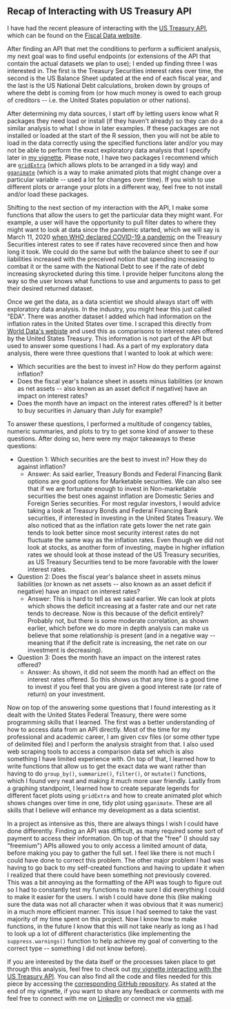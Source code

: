 ## Recap of Interacting with US Treasury API

I have had the recent pleasure of interacting with the [US Treasury API](https://fiscaldata.treasury.gov/api-documentation/), which can be found on the [Fiscal Data website](https://fiscaldata.treasury.gov/). 

After finding an API that met the conditions to perform a sufficient analysis, my next goal was to find useful endpoints (or extensions of the API that contain the actual datasets we plan to use); I ended up finding three I was interested in. The first is the Treasury Securities interest rates over time, the second is the US Balance Sheet updated at the end of each fiscal year, and the last is the US National Debt calculations, broken down by groups of where the debt is coming from (or how much money is owed to each group of creditors -- i.e. the United States population or other nations). 

After determining my data sources, I start off by letting users know what R packages they need load or install (if they haven't already) so they can do a similar analysis to what I show in later examples. If these packages are not installed or loaded at the start of the R session, then you will not be able to load in the data correctly using the specified functions later and/or you may not be able to perform the exact exploratory data analysis that I specify later in [my vignette](https://ericwarren9.github.io/ST-558-Project-2/). Please note, I have two packages I recommend which are [`gridExtra`](https://cran.r-project.org/web/packages/gridExtra/gridExtra.pdf) (which allows plots to be arranged in a tidy way) and [`gganimate`](https://gganimate.com/) (which is a way to make animated plots that might change over a particular variable -- used a lot for changes over time). If you wish to use different plots or arrange your plots in a different way, feel free to not install and/or load these packages. 

Shifting to the next section of my interaction with the API, I make some functions that allow the users to get the particular data they might want. For example, a user will have the opportunity to pull filter dates to where they might want to look at data since the pandemic started, which we will say is March 11, 2020 [when WHO declared COVID-19 a pandemic](https://www.nm.org/healthbeat/medical-advances/new-therapies-and-drug-trials/covid-19-pandemic-timeline#:~:text=Though%20initially%20discovered%20in%20Wuhan,nation%20of%20the%20outbreak%20abroad.) on the Treasury Securities interest rates to see if rates have recovered since then and how long it took. We could do the same but with the balance sheet to see if our liabilities increased with the preceived notion that spending increasing to combat it or the same with the National Debt to see if the rate of debt increasing skyrocketed during this time. I provide helper funcitons along the way so the user knows what functions to use and arguments to pass to get their desired returned dataset. 

Once we get the data, as a data scientist we should always start off with exploratory data analysis. In the industry, you might hear this just called "EDA". There was another dataset I added which had information on the inflation rates in the United States over time. I scraped this directly from [World Data's webiste](https://www.worlddata.info/america/usa/inflation-rates.php) and used this as comparisons to interest rates offered by the United States Treasury. This information is not part of the API but used to answer some questions I had. As a part of my exploratory data analysis, there were three questions that I wanted to look at which were:

- Which securities are the best to invest in? How do they perform against inflation?
- Does the fiscal year's balance sheet in assets minus liabilities (or known as net assets -- also known as an asset deficit if negative) have an impact on interest rates?
- Does the month have an impact on the interest rates offered? Is it better to buy securities in January than July for example?

To answer these questions, I performed a multitude of congency tables, numeric summaries, and plots to try to get some kind of answer to these questions. After doing so, here were my major takeaways to these questions:

- Question 1: Which securities are the best to invest in? How they do against inflation?
  - Answer: As said earlier, Treasury Bonds and Federal Financing Bank options are good options for Marketable securities. We can also see that if we are fortunate enough to invest in Non-marketable securities the best ones against inflation are Domestic Series and Foreign Series securities. For most regular investors, I would advice taking a look at Treasury Bonds and Federal Financing Bank securities, if interested in investing in the United States Treasury. We also noticed that as the inflation rate gets lower the net rate gain tends to look better since most security interest rates do not fluctuate the same way as the inflation rates. Even though we did not look at stocks, as another form of investing, maybe in higher inflation rates we should look at those instead of the US Treasury securities, as US Treasury Securities tend to be more favorable with the lower interest rates.
- Question 2: Does the fiscal year's balance sheet in assets minus liabilities (or known as net assets -- also known as an asset deficit if negative) have an impact on interest rates?
  - Answer: This is hard to tell as we said earlier. We can look at plots which shows the deficit increasing at a faster rate and our net rate tends to decrease. Now is this because of the deficit entirely? Probably not, but there is some moderate correlation, as shown earlier, which before we do more in depth analysis can make us believe that some relationship is present (and in a negative way -- meaning that if the deficit rate is increasing, the net rate on our investment is decreasing). 
- Question 3: Does the month have an impact on the interest rates offered?
  - Answer: As shown, it did not seem the month had an effect on the interest rates offered. So this shows us that any time is a good time to invest if you feel that you are given a good interest rate (or rate of return) on your investment.
 
Now on top of the answering some questions that I found interesting as it dealt with the United States Federal Treasury, there were some programming skills that I learned. The first was a better understanding of how to access data from an API directly. Most of the time for my professional and academic career, I am given csv files (or some other type of delimited file) and I perform the analysis straight from that. I also used web scraping tools to access a comparison data set which is also something I have limited experience with. On top of that, I learned how to write functions that allow us to get the exact data we want rather than having to do `group_by()`, `summarize()`, `filter()`, or `mutate()` functions, which I found very neat and making it much more user friendly. Lastly from a graphing standpoint, I learned how to create separate legends for different facet plots using `gridExtra` and how to create animated plot which shows changes over time in one, tidy plot using `gganimate`. These are all skills that I believe will enhance my development as a data scientist.

In a project as intensive as this, there are always things I wish I could have done differently. Finding an API was difficult, as many required some sort of payment to access their information. On top of that the "free" (I should say "freemium") APIs allowed you to only access a limited amount of data, before making you pay to gather the full set. I feel like there is not much I could have done to correct this problem. The other major problem I had was having to go back to my self-created functions and having to update it when I realized that there could have been something not previously covered. This was a bit annoying as the formatting of the API was tough to figure out so I had to constantly test my functions to make sure I did everything I could to make it easier for the users. I wish I could have done this (like making sure the data was not all character when it was obvious that it was numeric) in a much more efficient manner. This issue I had seemed to take the vast majority of my time spent on this project. Now I know how to make functions, in the future I know that this will not take nearly as long as I had to look up a lot of different characteristics (like implementing the `suppress.warnings()` function to help achieve my goal of converting to the correct type -- something I did not know before).

If you are interested by the data itself or the processes taken place to get through this analysis, feel free to check out [my vignette interacting with the US Treasury API](https://ericwarren9.github.io/ST-558-Project-2/). You can also find all the code and files needed for this piece by accessing the [corresponding GitHub repository](https://github.com/ericwarren9/ST-558-Project-2). As stated at the end of my vignette, if you want to share any feedback or comments with me feel free to connect with me on [LinkedIn](https://www.linkedin.com/in/eric-warren-960037203/) or connect me via [email](mailto:ericwarren09@yahoo.com).
